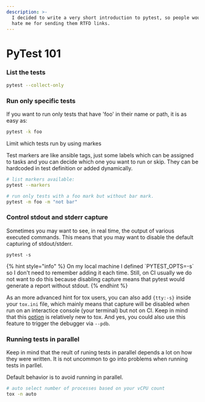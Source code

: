 ```yaml
---
description: >-
  I decided to write a very short introduction to pytest, so people would not
  hate me for sending them RTFD links.
---
```


# PyTest 101

### List the tests

```bash
pytest --collect-only
```

### Run only specific tests 

If you want to run only tests that have 'foo' in their name or path, it is as easy as:

```bash
pytest -k foo
```

Limit which tests run by using markes

Test markers are like ansible tags, just some labels which can be assigned to tasks and you can decide which one you want to run or skip. They can be hardcoded in test definition or added dynamically.

```bash
# list markers available:
pytest --markers

# run only tests with a foo mark but without bar mark.
pytest -m foo -m "not bar"

```

### Control stdout and stderr capture

Sometimes you may want to see, in real time, the output of various executed commands. This means that you may want to disable the default capturing of stdout/stderr.

```text
pytest -s
```

{% hint style="info" %}
On my local machine I defined \`PYTEST\_OPTS=-s\` so I don't need to remember adding it each time. Still, on CI usually we do not want to do this because disabling capture means that pytest would generate a report without stdout.
{% endhint %}

As an more advanced hint for tox users, you can also add `{tty:-s}` inside your `tox.ini` file, which mainly means that capture will be disabled when run on an interactice console \(your terminal\) but not on CI. Keep in mind that this [option](https://tox.readthedocs.io/en/latest/config.html#interactive-shell-substitution) is relatively new to tox. And yes, you could also use this feature to trigger the debugger via `--pdb`.

### Running tests in parallel

Keep in mind that the reult of runing tests in parallel depends a lot on how they were written. It is not uncommon to go into problems when running tests in parllel.

Default behavior is to avoid running in parallel.

```bash
# auto select number of processes based on your vCPU count
tox -n auto

```

